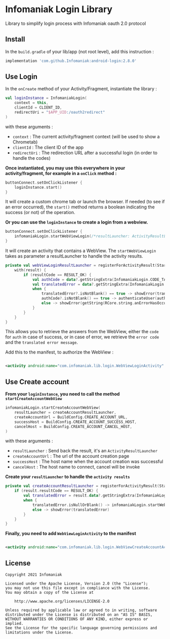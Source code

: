 # Infomaniak Login Library

Library to simplify login process with Infomaniak oauth 2.0 protocol

## Install

In the `build.gradle` of your lib/app (not root level), add this instruction :

```groovy
implementation 'com.github.Infomaniak:android-login:2.8.0'
```

## Use Login

In the `onCreate` method of your Activity/Fragment, instantiate the library :

```kotlin
val loginInstance = InfomaniakLogin(
    context = this,
    clientId = CLIENT_ID,
    redirectUri = "$APP_UID:/oauth2redirect"
)
```

with these arguments :

- `context` : The current activity/fragment context (will be used to show a Chrometab)
- `clientId` : The client ID of the app
- `redirectUri` : The redirection URL after a successful login (in order to handle the codes)

**Once instantiated, you may use this everywhere in your activity/fragment, for example in a `onClick` method :**

```kotlin
buttonConnect.setOnClickListener {
    loginInstance.start()
}
```

It will create a custom chrome tab or launch the browser.
If needed (to see if an error occurred), the `start()` method returns a boolean indicating the success (or not) of the operation.

**Or you can use the `loginInstance` to create a login from a webview.**

```kotlin
buttonConnect.setOnClickListener {
    infomaniakLogin.startWebViewLogin(/*resultLauncher: ActivityResultLauncher<Intent>*/)
}
```

It will create an activity that contains a WebView. The `startWebViewLogin` takes as parameter a resultLauncher to handle the
activity results.

```kotlin
private val webViewLoginResultLauncher = registerForActivityResult(StartActivityForResult()) { result ->
    with(result) {
        if (resultCode == RESULT_OK) {
            val authCode = data?.getStringExtra(InfomaniakLogin.CODE_TAG)
            val translatedError = data?.getStringExtra(InfomaniakLogin.ERROR_TRANSLATED_TAG)
            when {
                translatedError?.isNotBlank() == true -> showError(translatedError)
                authCode?.isNotBlank() == true -> authenticateUser(authCode)
                else -> showError(getString(RCore.string.anErrorHasOccurred))
            }
        }
    }
}
```

This allows you to retrieve the answers from the WebView, either the `code` for `auth` in case of success, or in case of error, we
retrieve the `error code` and the `translated error message`.

Add this to the manifest, to authorize the WebView :

```xml

<activity android:name="com.infomaniak.lib.login.WebViewLoginActivity" />
```

## Use Create account

**From your `loginInstance`, you need to call the method `startCreateAccountWebView`**

```kotlin
infomaniakLogin.startCreateAccountWebView(
    resultLauncher = createAccountResultLauncher,
    createAccountUrl = BuildConfig.CREATE_ACCOUNT_URL,
    successHost = BuildConfig.CREATE_ACCOUNT_SUCCESS_HOST,
    cancelHost = BuildConfig.CREATE_ACCOUNT_CANCEL_HOST,
)
```

with these arguments :

- `resultLauncher` : Send back the result, it's an `ActivityResultLauncher`
- `createAccountUrl` : The url of the account creation page
- `successHost` : The host name when the account creation was successful
- `cancelHost` : The host name to connect, cancel will be invoke

**Create your `resultLauncher` to handle the `activity results`**

```kotlin
private val createAccountResultLauncher = registerForActivityResult(StartActivityForResult()) { result ->
    if (result.resultCode == RESULT_OK) {
        val translatedError = result.data?.getStringExtra(InfomaniakLogin.ERROR_TRANSLATED_TAG)
        when {
            translatedError.isNullOrBlank() -> infomaniakLogin.startWebViewLogin(webViewLoginResultLauncher, false)
            else -> showError(translatedError)
        }
    }
}
```

**Finally, you need to add `WebViewLoginActivity` to the manifest**

```xml

<activity android:name="com.infomaniak.lib.login.WebViewCreateAccountActivity" />
```

## License

    Copyright 2021 Infomaniak
    
    Licensed under the Apache License, Version 2.0 (the "License");
    you may not use this file except in compliance with the License.
    You may obtain a copy of the License at
    
        http://www.apache.org/licenses/LICENSE-2.0
    
    Unless required by applicable law or agreed to in writing, software
    distributed under the License is distributed on an "AS IS" BASIS,
    WITHOUT WARRANTIES OR CONDITIONS OF ANY KIND, either express or implied.
    See the License for the specific language governing permissions and
    limitations under the License.
